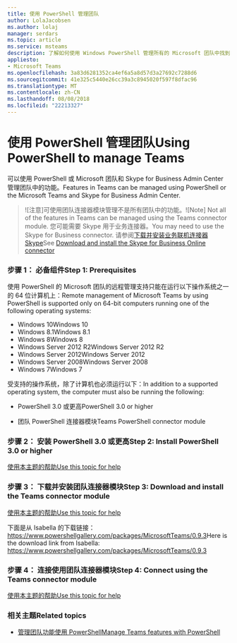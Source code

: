 ```yaml
---
title: 使用 PowerShell 管理团队
author: LolaJacobsen
ms.author: lolaj
manager: serdars
ms.topic: article
ms.service: msteams
description: 了解如何使用 Windows PowerShell 管理所有的 Microsoft 团队中找到的功能。
appliesto:
- Microsoft Teams
ms.openlocfilehash: 3a83d6281352ca4ef6a5a8d57d3a27692c7288d6
ms.sourcegitcommit: 41e325c5440e26cc39a3c8945020f597f8dfac96
ms.translationtype: MT
ms.contentlocale: zh-CN
ms.lasthandoff: 08/08/2018
ms.locfileid: "22213327"
---
```

# <a name="using-powershell-to-manage-teams"></a><span data-ttu-id="ab811-103">使用 PowerShell 管理团队</span><span class="sxs-lookup"><span data-stu-id="ab811-103">Using PowerShell to manage Teams</span></span>

<span data-ttu-id="ab811-104">可以使用 PowerShell 或 Microsoft 团队和 Skype for Business Admin Center 管理团队中的功能。</span><span class="sxs-lookup"><span data-stu-id="ab811-104">Features in Teams can be managed using PowerShell or the Microsoft Teams and Skype for Business Admin Center.</span></span> 

> <span data-ttu-id="ab811-105">![注意]可使用团队连接器模块管理不是所有团队中的功能。</span><span class="sxs-lookup"><span data-stu-id="ab811-105">![Note] Not all of the features in Teams can be managed using the Teams connector module.</span></span> <span data-ttu-id="ab811-106">您可能需要 Skype 用于业务连接器。</span><span class="sxs-lookup"><span data-stu-id="ab811-106">You may need to use the Skype for Business connector.</span></span> <span data-ttu-id="ab811-107">请参阅[下载并安装业务联机连接器 Skype](https://docs.microsoft.com/skypeforbusiness/set-up-your-computer-for-windows-powershell/download-and-install-the-skype-for-business-online-connector)</span><span class="sxs-lookup"><span data-stu-id="ab811-107">See [Download and install the Skype for Business Online connector](https://docs.microsoft.com/skypeforbusiness/set-up-your-computer-for-windows-powershell/download-and-install-the-skype-for-business-online-connector)</span></span>

### <a name="step-1-prerequisites"></a><span data-ttu-id="ab811-108">步骤 1： 必备组件</span><span class="sxs-lookup"><span data-stu-id="ab811-108">Step 1: Prerequisites</span></span>

<span data-ttu-id="ab811-109">使用 PowerShell 的 Microsoft 团队的远程管理支持只能在运行以下操作系统之一的 64 位计算机上：</span><span class="sxs-lookup"><span data-stu-id="ab811-109">Remote management of Microsoft Teams by using PowerShell is supported only on 64-bit computers running one of the following operating systems:</span></span>
  
- <span data-ttu-id="ab811-110">Windows 10</span><span class="sxs-lookup"><span data-stu-id="ab811-110">Windows 10</span></span>
- <span data-ttu-id="ab811-111">Windows 8.1</span><span class="sxs-lookup"><span data-stu-id="ab811-111">Windows 8.1</span></span>
- <span data-ttu-id="ab811-112">Windows 8</span><span class="sxs-lookup"><span data-stu-id="ab811-112">Windows 8</span></span> 
- <span data-ttu-id="ab811-113">Windows Server 2012 R2</span><span class="sxs-lookup"><span data-stu-id="ab811-113">Windows Server 2012 R2</span></span>
- <span data-ttu-id="ab811-114">Windows Server 2012</span><span class="sxs-lookup"><span data-stu-id="ab811-114">Windows Server 2012</span></span>
- <span data-ttu-id="ab811-115">Windows Server 2008</span><span class="sxs-lookup"><span data-stu-id="ab811-115">Windows Server 2008</span></span>
- <span data-ttu-id="ab811-116">Windows 7</span><span class="sxs-lookup"><span data-stu-id="ab811-116">Windows 7</span></span>
    
<span data-ttu-id="ab811-117">受支持的操作系统，除了计算机也必须运行以下：</span><span class="sxs-lookup"><span data-stu-id="ab811-117">In addition to a supported operating system, the computer must also be running the following:</span></span>
  
- <span data-ttu-id="ab811-118">PowerShell 3.0 或更高</span><span class="sxs-lookup"><span data-stu-id="ab811-118">PowerShell 3.0 or higher</span></span>
    
- <span data-ttu-id="ab811-119">团队 PowerShell 连接器模块</span><span class="sxs-lookup"><span data-stu-id="ab811-119">Teams PowerShell connector module</span></span>


### <a name="step-2-install-powershell-30-or-higher"></a><span data-ttu-id="ab811-120">步骤 2： 安装 PowerShell 3.0 或更高</span><span class="sxs-lookup"><span data-stu-id="ab811-120">Step 2: Install PowerShell 3.0 or higher</span></span>
[<span data-ttu-id="ab811-121">使用本主题的帮助</span><span class="sxs-lookup"><span data-stu-id="ab811-121">Use this topic for help</span></span>](https://docs.microsoft.com/en-us/skypeforbusiness/set-up-your-computer-for-windows-powershell/download-and-install-windows-powershell-3-0) 

### <a name="step-3-download-and-install-the-teams-connector-module"></a><span data-ttu-id="ab811-122">步骤 3： 下载并安装团队连接器模块</span><span class="sxs-lookup"><span data-stu-id="ab811-122">Step 3: Download and install the Teams connector module</span></span>
[<span data-ttu-id="ab811-123">使用本主题的帮助</span><span class="sxs-lookup"><span data-stu-id="ab811-123">Use this topic for help</span></span>](https://docs.microsoft.com/en-us/skypeforbusiness/set-up-your-computer-for-windows-powershell/download-and-install-the-skype-for-business-online-connector) 

<span data-ttu-id="ab811-124">下面是从 Isabella 的下载链接：https://www.powershellgallery.com/packages/MicrosoftTeams/0.9.3</span><span class="sxs-lookup"><span data-stu-id="ab811-124">Here is the download link from Isabella: https://www.powershellgallery.com/packages/MicrosoftTeams/0.9.3</span></span>

### <a name="step-4-connect-using-the-teams-connector-module"></a><span data-ttu-id="ab811-125">步骤 4： 连接使用团队连接器模块</span><span class="sxs-lookup"><span data-stu-id="ab811-125">Step 4: Connect using the Teams connector module</span></span>
[<span data-ttu-id="ab811-126">使用本主题的帮助</span><span class="sxs-lookup"><span data-stu-id="ab811-126">Use this topic for help</span></span>](https://docs.microsoft.com/en-us/skypeforbusiness/set-up-your-computer-for-windows-powershell/download-and-install-the-skype-for-business-online-connector) 

### <a name="related-topics"></a><span data-ttu-id="ab811-127">相关主题</span><span class="sxs-lookup"><span data-stu-id="ab811-127">Related topics</span></span>
- [<span data-ttu-id="ab811-128">管理团队功能使用 PowerShell</span><span class="sxs-lookup"><span data-stu-id="ab811-128">Manage Teams features with PowerShell</span></span>](manage-features-with-powershell.md)